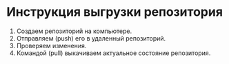 # Инструкция выгрузки репозитория

1. Создаем репозиторий на компьютере.
2. Отправляем (push) его в удаленный репозиторий.
3. Проверяем изменения.
4. Командой (pull) выкачиваем актуальное состояние репозитория.
